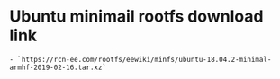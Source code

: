 # Ubuntu minimail rootfs download link
	- `https://rcn-ee.com/rootfs/eewiki/minfs/ubuntu-18.04.2-minimal-armhf-2019-02-16.tar.xz`
